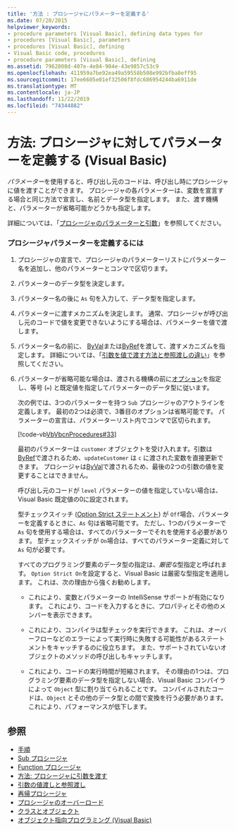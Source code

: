 ```yaml
---
title: '方法 : プロシージャにパラメーターを定義する'
ms.date: 07/20/2015
helpviewer_keywords:
- procedure parameters [Visual Basic], defining data types for
- procedures [Visual Basic], parameters
- procedures [Visual Basic], defining
- Visual Basic code, procedures
- procedure parameters [Visual Basic], defining
ms.assetid: 7962808d-407e-4e84-984e-43e9857c53c9
ms.openlocfilehash: 411959a7be92ea49a59558b508e992bfba8eff95
ms.sourcegitcommit: 17ee6605e01ef32506f8fdc686954244ba6911de
ms.translationtype: MT
ms.contentlocale: ja-JP
ms.lasthandoff: 11/22/2019
ms.locfileid: "74344882"
---
```

# <a name="how-to-define-a-parameter-for-a-procedure-visual-basic"></a>方法: プロシージャに対してパラメーターを定義する (Visual Basic)
*パラメーター*を使用すると、呼び出し元のコードは、呼び出し時にプロシージャに値を渡すことができます。 プロシージャの各パラメーターは、変数を宣言する場合と同じ方法で宣言し、名前とデータ型を指定します。 また、渡す機構と、パラメーターが省略可能かどうかも指定します。  
  
 詳細については、「[プロシージャのパラメーターと引数](./procedure-parameters-and-arguments.md)」を参照してください。  
  
### <a name="to-define-a-procedure-parameter"></a>プロシージャパラメーターを定義するには  
  
1. プロシージャの宣言で、プロシージャのパラメーターリストにパラメーター名を追加し、他のパラメーターとコンマで区切ります。  
  
2. パラメーターのデータ型を決定します。  
  
3. パラメーター名の後に `As` 句を入力して、データ型を指定します。  
  
4. パラメーターに渡すメカニズムを決定します。 通常、プロシージャが呼び出し元のコードで値を変更できないようにする場合は、パラメーターを値で渡します。  
  
5. パラメーター名の前に、 [ByVal](../../../../visual-basic/language-reference/modifiers/byval.md)または[ByRef](../../../../visual-basic/language-reference/modifiers/byref.md)を渡して、渡すメカニズムを指定します。 詳細については、「[引数を値で渡す方法と参照渡しの違い](./differences-between-passing-an-argument-by-value-and-by-reference.md)」を参照してください。  
  
6. パラメーターが省略可能な場合は、渡される機構の前に[オプション](../../../../visual-basic/language-reference/modifiers/optional.md)を指定し、等号 (`=`) と既定値を指定してパラメーターのデータ型に従います。  
  
     次の例では、3つのパラメーターを持つ `Sub` プロシージャのアウトラインを定義します。 最初の2つは必須で、3番目のオプションは省略可能です。 パラメーターの宣言は、パラメーターリスト内でコンマで区切られます。  
  
     [!code-vb[VbVbcnProcedures#33](~/samples/snippets/visualbasic/VS_Snippets_VBCSharp/VbVbcnProcedures/VB/Class1.vb#33)]  
  
     最初のパラメーターは `customer` オブジェクトを受け入れます。引数は[ByRef](../../../../visual-basic/language-reference/modifiers/byref.md)で渡されるため、`updateCustomer` は `c` に渡された変数を直接更新できます。 プロシージャは[ByVal](../../../../visual-basic/language-reference/modifiers/byval.md)で渡されるため、最後の2つの引数の値を変更することはできません。  
  
     呼び出し元のコードが `level` パラメーターの値を指定していない場合は、Visual Basic 既定値の0に設定されます。  
  
     型チェックスイッチ ([Option Strict ステートメント](../../../../visual-basic/language-reference/statements/option-strict-statement.md)) が `Off`場合、パラメーターを定義するときに、`As` 句は省略可能です。 ただし、1つのパラメーターで `As` 句を使用する場合は、すべてのパラメーターでそれを使用する必要があります。 型チェックスイッチが `On`場合は、すべてのパラメーター定義に対して `As` 句が必要です。  
  
     すべてのプログラミング要素のデータ型の指定は、*厳密な*型指定と呼ばれます。 `Option Strict On`を設定すると、Visual Basic は厳密な型指定を適用します。 これは、次の理由から強くお勧めします。  
  
    - これにより、変数とパラメーターの IntelliSense サポートが有効になります。 これにより、コードを入力するときに、プロパティとその他のメンバーを表示できます。  
  
    - これにより、コンパイラは型チェックを実行できます。 これは、オーバーフローなどのエラーによって実行時に失敗する可能性があるステートメントをキャッチするのに役立ちます。 また、サポートされていないオブジェクトのメソッドの呼び出しもキャッチします。  
  
    - これにより、コードの実行時間が短縮されます。 その理由の1つは、プログラミング要素のデータ型を指定しない場合、Visual Basic コンパイラによって `Object` 型に割り当てられることです。 コンパイルされたコードは、`Object` とその他のデータ型との間で変換を行う必要があります。これにより、パフォーマンスが低下します。  
  
## <a name="see-also"></a>参照

- [手順](./index.md)
- [Sub プロシージャ](./sub-procedures.md)
- [Function プロシージャ](./function-procedures.md)
- [方法: プロシージャに引数を渡す](./how-to-pass-arguments-to-a-procedure.md)
- [引数の値渡しと参照渡し](./passing-arguments-by-value-and-by-reference.md)
- [再帰プロシージャ](./recursive-procedures.md)
- [プロシージャのオーバーロード](./procedure-overloading.md)
- [クラスとオブジェクト](../../../../visual-basic/programming-guide/language-features/objects-and-classes/index.md)
- [オブジェクト指向プログラミング (Visual Basic)](../../concepts/object-oriented-programming.md)
